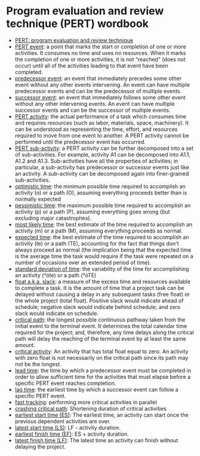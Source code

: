 # Program evaluation and review technique (PERT) wordbook

* [PERT: program evaluation and review technique](https://wikipedia.org/wiki/Program_evaluation_and_review_technique)
* [PERT event](https://wikipedia.org/wiki/Program_evaluation_and_review_technique): a point that marks the start or completion of one or more activities. It consumes no time and uses no resources. When it marks the completion of one or more activities, it is not "reached" (does not occur) until all of the activities leading to that event have been completed.
* [predecessor event](https://wikipedia.org/wiki/Program_evaluation_and_review_technique): an event that immediately precedes some other event without any other events intervening. An event can have multiple predecessor events and can be the predecessor of multiple events.
* [successor event](https://wikipedia.org/wiki/Program_evaluation_and_review_technique): an event that immediately follows some other event without any other intervening events. An event can have multiple successor events and can be the successor of multiple events.
* [PERT activity](https://wikipedia.org/wiki/Program_evaluation_and_review_technique): the actual performance of a task which consumes time and requires resources (such as labor, materials, space, machinery). It can be understood as representing the time, effort, and resources required to move from one event to another. A PERT activity cannot be performed until the predecessor event has occurred.
* [PERT sub-activity](https://wikipedia.org/wiki/Program_evaluation_and_review_technique): a PERT activity can be further decomposed into a set of sub-activities. For example, activity A1 can be decomposed into A1.1, A1.2 and A1.3. Sub-activities have all the properties of activities; in particular, a sub-activity has predecessor or successor events just like an activity. A sub-activity can be decomposed again into finer-grained sub-activities.
* [optimistic time](https://wikipedia.org/wiki/Program_evaluation_and_review_technique): the minimum possible time required to accomplish an activity (o) or a path (O), assuming everything proceeds better than is normally expected
* [pessimistic time](https://wikipedia.org/wiki/Program_evaluation_and_review_technique): the maximum possible time required to accomplish an activity (p) or a path (P), assuming everything goes wrong (but excluding major catastrophes).
* [most likely time](https://wikipedia.org/wiki/Program_evaluation_and_review_technique): the best estimate of the time required to accomplish an activity (m) or a path (M), assuming everything proceeds as normal.
* [expected time](https://wikipedia.org/wiki/Program_evaluation_and_review_technique): the best estimate of the time required to accomplish an activity (te) or a path (TE), accounting for the fact that things don't always proceed as normal (the implication being that the expected time is the average time the task would require if the task were repeated on a number of occasions over an extended period of time).
* [standard deviation of time](https://wikipedia.org/wiki/Program_evaluation_and_review_technique): the variability of the time for accomplishing an activity (†óte) or a path (†óTE)
* [float a.k.a. slack](https://wikipedia.org/wiki/Program_evaluation_and_review_technique): a measure of the excess time and resources available to complete a task. It is the amount of time that a project task can be delayed without causing a delay in any subsequent tasks (free float) or the whole project (total float). Positive slack would indicate ahead of schedule; negative slack would indicate behind schedule; and zero slack would indicate on schedule.
* [critical path](https://wikipedia.org/wiki/Program_evaluation_and_review_technique): the longest possible continuous pathway taken from the initial event to the terminal event. It determines the total calendar time required for the project; and, therefore, any time delays along the critical path will delay the reaching of the terminal event by at least the same amount.
* [critical activity](https://wikipedia.org/wiki/Program_evaluation_and_review_technique): An activity that has total float equal to zero. An activity with zero float is not necessarily on the critical path since its path may not be the longest.
* [lead time](https://wikipedia.org/wiki/Program_evaluation_and_review_technique): the time by which a predecessor event must be completed in order to allow sufficient time for the activities that must elapse before a specific PERT event reaches completion.
* [lag time](https://wikipedia.org/wiki/Program_evaluation_and_review_technique): the earliest time by which a successor event can follow a specific PERT event.
* [fast tracking](https://wikipedia.org/wiki/Program_evaluation_and_review_technique): performing more critical activities in parallel
* [crashing critical path](https://wikipedia.org/wiki/Program_evaluation_and_review_technique): Shortening duration of critical activities
* [earliest start time (ES)](https://wikipedia.org/wiki/Program_evaluation_and_review_technique): The earliest time, an activity can start once the previous dependent activities are over.
* [latest start time (LS)](https://wikipedia.org/wiki/Program_evaluation_and_review_technique): LF - activity duration.
* [earliest finish time (EF)](https://wikipedia.org/wiki/Program_evaluation_and_review_technique): ES + activity duration.
* [latest finish time (LF)](https://wikipedia.org/wiki/Program_evaluation_and_review_technique): The latest time an activity can finish without delaying the project.
